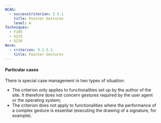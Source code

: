 ```yaml
---
WCAG:
  - successCriterion: 2.5.1
    title: Pointer Gestures
    level: A
Techniques:
  - F105
  - G215
  - G216
Norm:
  - criterion: 9.2.5.1
    title: Pointer Gestures
---
```


#### Particular cases

There is special case management in two types of situation:

- The criterion only applies to functionalities set up by the author of the site. It therefore does not concern gestures required by the user agent or the operating system;
- The criterion does not apply to functionalities where the performance of a complex gesture is essential (executing the drawing of a signature, for example).

